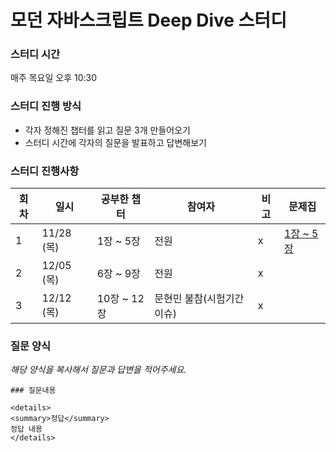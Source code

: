 # 모던 자바스크립트 Deep Dive 스터디

### 스터디 시간

매주 목요일 오후 10:30

### 스터디 진행 방식

- 각자 정해진 챕터를 읽고 질문 3개 만들어오기
- 스터디 시간에 각자의 질문을 발표하고 답변해보기

### 스터디 진행사항

| 회차 | 일시       | 공부한 챕터 | 참여자 | 비고 | 문제집                       |
| ---- | ---------- | ----------- | ------ | ---- | ---------------------------- |
| 1    | 11/28 (목) | 1장 ~ 5장   | 전원   | x    | [1장 ~ 5장](1주차/문제집.md) |
| 2    | 12/05 (목) | 6장 ~ 9장   | 전원   | x    |  |
| 3    | 12/12 (목) | 10장 ~ 12장   | 문현민 불참(시험기간 이슈)   | x    |  |


### 질문 양식

_해당 양식을 복사해서 질문과 답변을 적어주세요._

```
### 질문내용

<details>
<summary>정답</summary>
정답 내용
</details>
```
